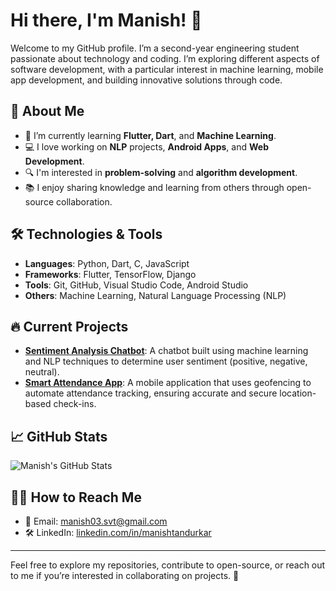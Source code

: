 # Hi there, I'm Manish! 👋

Welcome to my GitHub profile. I’m a second-year engineering student passionate about technology and coding. I’m exploring different aspects of software development, with a particular interest in machine learning, mobile app development, and building innovative solutions through code.

## 🚀 About Me

- 🌱 I’m currently learning **Flutter, Dart**, and **Machine Learning**.
- 💻 I love working on **NLP** projects, **Android Apps**, and **Web Development**.
- 🔍 I'm interested in **problem-solving** and **algorithm development**.
- 📚 I enjoy sharing knowledge and learning from others through open-source collaboration.

## 🛠️ Technologies & Tools

- **Languages**: Python, Dart, C, JavaScript
- **Frameworks**: Flutter, TensorFlow, Django
- **Tools**: Git, GitHub, Visual Studio Code, Android Studio
- **Others**: Machine Learning, Natural Language Processing (NLP)

## 🔥 Current Projects

- **[Sentiment Analysis Chatbot](https://github.com/manishtandurkar/Sentiment-analysis-chatbot)**: A chatbot built using machine learning and NLP techniques to determine user sentiment (positive, negative, neutral).
- **[Smart Attendance App](https://github.com/manishtandurkar/Smart-attendance)**: A mobile application that uses geofencing to automate attendance tracking, ensuring accurate and secure location-based check-ins.

## 📈 GitHub Stats

![Manish's GitHub Stats](https://github-readme-stats.vercel.app/api?username=manishtandurkar&show_icons=true&hide_title=true&count_private=true&hide=prs&theme=radical)

## 👯‍👥 How to Reach Me

- 💎 Email: [manish03.svt@gmail.com](mailto:manish03.svt@gmail.com)
- 🛠️ LinkedIn: [linkedin.com/in/manishtandurkar](https://www.linkedin.com/in/manishtandurkar/)

---

Feel free to explore my repositories, contribute to open-source, or reach out to me if you’re interested in collaborating on projects. 🚀


